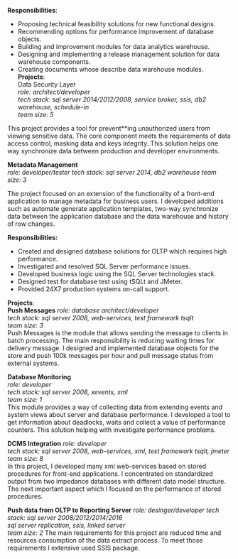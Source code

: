 **Responsibilities**:  

- Proposing technical feasibility solutions for new functional designs.  
- Recommending options for performance improvement of database objects.  
- Building and improvement modules for data analytics warehouse. 
- Designing and implementing a release management solution for data warehouse components.  
- Creating documents whose describe data warehouse modules.  
**Projects**:  
Data Security Layer  
*role: architect/developer*  
*tech stack: sql server 2014/2012/2008, service broker, ssis, db2 warehouse, schedule-in*  
*team size: 5*  

This project provides a tool for prevent**ing unauthorized users from viewing sensitive data. The core component meets the requirements of data access control, masking data and keys integrity. This solution helps one way synchronize data between production and developer environments.  

**Metadata Management**  
*role: developer/tester*
*tech stack: sql server 2014, db2 warehouse*
*team size: 3*

The project focused on an extension of the functionality of a front-end application to manage metadata for business users. I developed additions such as automate generate application templates, two-way synchronize data between the application database and the data warehouse and history of row changes.  

**Responsibilities:**  

- Created and designed database solutions for OLTP which requires high performance.  
- Investigated and resolved SQL Server performance issues.  
- Developed business logic using the SQL Server technologies stack.  
- Designed test for database test using tSQLt and JMeter.  
- Provided 24X7 production systems on-call support.  

**Projects**:  
**Push Messages**
*role: database architect/developer*  
*tech stack: sql server 2008, web-services, test framework tsqlt*  
*team size: 3*  
Push Messages is the module that allows sending the message to clients in batch processing. The main responsibility is reducing waiting times for delivery message. I designed and implemented database objects for the store and push 100k messages per hour and pull message status from external systems.

**Database Monitoring**  
*role: developer*  
*tech stack: sql server 2008, xevents, xml*  
*team size: 1*  
This module provides a way of collecting data from extending events and system views about server and database performance. I developed a tool to get information about deadlocks, waits and collect a value of performance counters. This solution helping with investigate performance problems.

**DCMS Integration** 
*role: developer*    
*tech stack: sql server 2008, web-services, xml, test framework tsqlt, jmeter*  
*team size: 8*  
In this project, I developed many xml web-services based on stored procedures for front-end applications. I concentrated on standardized output from two impedance databases with different data model structure. The next important aspect which I focused on the performance of stored procedures.

**Push data from OLTP to Reporting Server**
*role: desinger/developer* 
*tech stack: sql server 2008/2012/2014/2016*  
*sql server replication, ssis, linked server*  
*team size: 2* 
The main requirements for this project are reduced time and resources consumption of the data extract process. To meet those requirements I extensive used SSIS package.  
